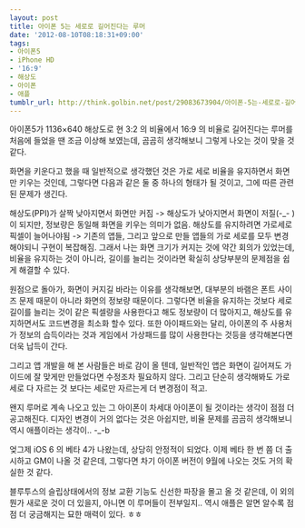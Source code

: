```yaml
---
layout: post
title: 아이폰 5는 세로로 길어진다는 루머
date: '2012-08-10T08:18:31+09:00'
tags:
- 아이폰5
- iPhone HD
- '16:9'
- 해상도
- 아이폰
- 애플
tumblr_url: http://think.golbin.net/post/29083673904/아이폰-5는-세로로-길어진다는-루머
---
```

아이폰5가 1136×640 해상도로 현 3:2 의 비율에서 16:9 의 비율로 길어진다는 루머를 처음에 들었을 땐 조금 이상해 보였는데, 곰곰히 생각해보니 그렇게 나오는 것이 맞을 것 같다.

화면을 키운다고 했을 때 일반적으로 생각했던 것은 가로 세로 비율을 유지하면서 화면만 키우는 것인데, 그렇다면 다음과 같은 둘 중 하나의 형태가 될 것이고, 그에 따른 관련된 문제가 생긴다.

해상도(PPI)가 살짝 낮아지면서 화면만 커짐 -> 해상도가 낮아지면서 화면이 저질(-_- )이 되지만, 정보량은 동일해 화면을 키우는 의미가 없음.
해상도를 유지하려면 가로세로 픽셀이 늘어나야됨 -> 기존의 앱들, 그리고 앞으로 만들 앱들의 가로 세로를 모두 변경해야되니 구현이 복잡해짐.
그래서 나는 화면 크기가 커지는 것에 약간 회의가 있었는데, 비율을 유지하는 것이 아니라, 길이를 늘리는 것이라면 확실히 상당부분의 문제점을 쉽게 해결할 수 있다.

원점으로 돌아가, 화면이 커지길 바라는 이유를 생각해보면, 대부분의 바램은 폰트 사이즈 문제 때문이 아니라 화면의 정보량 때문이다. 그렇다면 비율을 유지하는 것보다 세로 길이를 늘리는 것이 같은 픽셀량을 사용한다고 해도 정보량이 더 많아지고, 해상도를 유지하면서도 코드변경을 최소화 할수 있다. 또한 아이패드와는 달리, 아이폰의 주 사용처가 정보의 습득이라는 것과 게임에서 가상패드를 많이 사용한다는 것등을 생각해본다면 더욱 납득이 간다.

그리고 앱 개발을 해 본 사람들은 바로 감이 올 텐데, 일반적인 앱은 화면이 길어져도 가이드에 잘 맞게만 만들었다면 수정조차 필요하지 않다. 그리고 단순히 생각해봐도 가로세로 다 자르는 것 보다는 세로만 자르는게 더 변경점이 적고.

왠지 루머로 계속 나오고 있는 그 아이폰이 차세대 아이폰이 될 것이라는 생각이 점점 더 공고해진다. 디자인 변경이 거의 없다는 것은 아쉽지만, 비율 문제를 곰곰히 생각해보니 역시 애플이라는 생각이.. -_-b

엊그제 iOS 6 의 베타 4가 나왔는데, 상당히 안정적이 되었다. 이제 베타 한 번 쯤 더 출시하고 GM이 나올 것 같은데, 그렇다면 차기 아이폰 버전이 9월에 나오는 것도 거의 확실한 것 같다.

블루투스의 슬립상태에서의 정보 교환 기능도 신선한 파장을 몰고 올 것 같은데, 이 외의 뭔가 새로운 것이 더 있을지, 아니면 이 루머들이 전부일지.. 역시 애플은 알면 알수록 점점 더 궁금해지는 묘한 매력이 있다. ㅎㅎ
